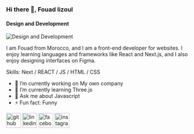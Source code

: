 ### Hi there 👋, Fouad lizoul
#### Design and Development
![Design and Development](https://media.licdn.com/dms/image/D4E16AQGooHFhFfhUAw/profile-displaybackgroundimage-shrink_350_1400/0/1708460868665?e=1718236800&v=beta&t=CX-5fp2iXwpTZUGtLeonNd6K9xwXrB4HaO9UjJS1OP4)

I am Fouad from Morocco, and I am a front-end developer for websites. I enjoy learning languages and frameworks like React and Next.js, and I also enjoy designing interfaces on Figma.

Skills: Next / REACT / JS / HTML / CSS

- 🔭 I’m currently working on My own company 
- 🌱 I’m currently learning Three.js 
- 💬 Ask me about Javascript 
- ⚡ Fun fact: Funny 


[<img src='https://cdn.jsdelivr.net/npm/simple-icons@3.0.1/icons/github.svg' alt='github' height='40'>](https://github.com/fouadlizoullizoul)  [<img src='https://cdn.jsdelivr.net/npm/simple-icons@3.0.1/icons/linkedin.svg' alt='linkedin' height='40'>](https://www.linkedin.com/in/FouadLizoul/)  [<img src='https://cdn.jsdelivr.net/npm/simple-icons@3.0.1/icons/facebook.svg' alt='facebook' height='40'>](https://www.facebook.com/fouadlizoul)  [<img src='https://cdn.jsdelivr.net/npm/simple-icons@3.0.1/icons/instagram.svg' alt='instagram' height='40'>](https://www.instagram.com/fouad_lizoul0/)  


